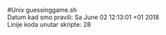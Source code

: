 #Unix
guessinggame.sh<br />
Datum kad smo pravili: Sa June 02 12:13:01 +01 2018 <br />
Linije koda unutar skripte: 28<br />
